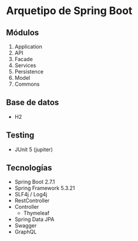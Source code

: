 # Arquetipo de Spring Boot

## Módulos

1. Application
2. API
3. Facade
4. Services
5. Persistence
6. Model
7. Commons


## Base de datos

- H2

## Testing

- JUnit 5 (jupiter)

## Tecnologías

- Spring Boot 2.7.1
- Spring Framework 5.3.21
- SLF4j / Log4j
- RestController
- Controller
  - Thymeleaf
- Spring Data JPA
- Swagger
- GraphQL

  
